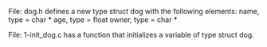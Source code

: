 File: dog.h defines a new type struct dog with the following elements:
	name, type = char *
	age, type = float
	owner, type = char *

File: 1-init_dog.c has a function that initializes a variable of type struct dog.


